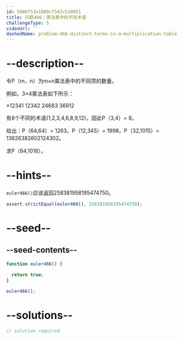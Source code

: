 ```yaml
---
id: 5900f53e1000cf542c510051
title: 问题466：乘法表中的不同术语
challengeType: 5
videoUrl: ''
dashedName: problem-466-distinct-terms-in-a-multiplication-table
---
```


# --description--

令P（m，n）为m×n乘法表中的不同项的数量。

例如，3×4乘法表如下所示：

×12341 12342 24683 36912

有8个不同的术语{1,2,3,4,6,8,9,12}，因此P（3,4）= 8。

给出：P（64,64）= 1263，P（12,345）= 1998，P（32,1015）= 13826382602124302。

求P（64,1016）。

# --hints--

`euler466()`应该返回258381958195474750。

```js
assert.strictEqual(euler466(), 258381958195474750);
```

# --seed--

## --seed-contents--

```js
function euler466() {

  return true;
}

euler466();
```

# --solutions--

```js
// solution required
```
